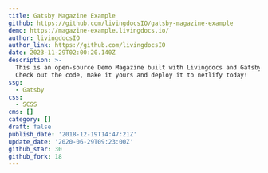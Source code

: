 ```yaml
---
title: Gatsby Magazine Example
github: https://github.com/livingdocsIO/gatsby-magazine-example
demo: https://magazine-example.livingdocs.io/
author: livingdocsIO
author_link: https://github.com/livingdocsIO
date: 2023-11-29T02:00:20.140Z
description: >-
  This is an open-source Demo Magazine built with Livingdocs and Gatsby/React.
  Check out the code, make it yours and deploy it to netlify today!
ssg:
  - Gatsby
css:
  - SCSS
cms: []
category: []
draft: false
publish_date: '2018-12-19T14:47:21Z'
update_date: '2020-06-29T09:23:00Z'
github_star: 30
github_fork: 18
---
```

